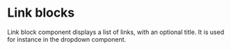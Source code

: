 # Link blocks

Link block component displays a list of links, with an optional title.
It is used for instance in the dropdown component.
